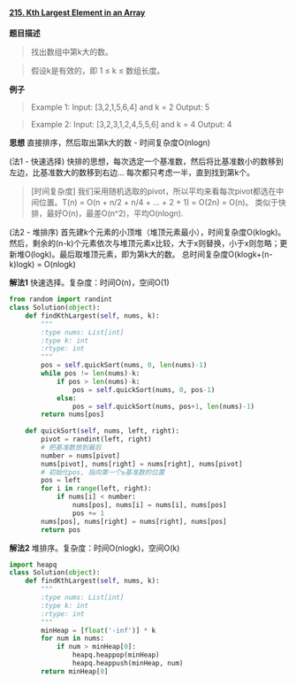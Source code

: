 #### [215. Kth Largest Element in an Array](https://leetcode.com/problems/kth-largest-element-in-an-array/)
**题目描述**
> 找出数组中第k大的数。

> 假设k是有效的，即 1 ≤ k ≤ 数组长度。

**例子**
> Example 1:
Input: [3,2,1,5,6,4] and k = 2
Output: 5

> Example 2:
Input: [3,2,3,1,2,4,5,5,6] and k = 4
Output: 4

**思想**
直接排序，然后取出第k大的数 - 时间复杂度O(nlogn)

(法1 - 快速选择)
快排的思想，每次选定一个基准数，然后将比基准数小的数移到左边，比基准数大的数移到右边... 每次都只考虑一半，直到找到第k个。
>[时间复杂度] 我们采用随机选取的pivot，所以平均来看每次pivot都选在中间位置。T(n) = O(n + n/2 + n/4 + ... + 2 + 1) = O(2n) = O(n)。
类似于快排，最好O(n)，最差O(n^2)，平均O(nlogn).

(法2 - 堆排序)
首先建k个元素的小顶堆（堆顶元素最小），时间复杂度O(klogk)。然后，剩余的(n-k)个元素依次与堆顶元素x比较，大于x则替换，小于x则忽略；更新堆O(logk)。最后取堆顶元素，即为第k大的数。
总时间复杂度O(klogk+(n-k)logk) = O(nlogk)

**解法1**
快速选择。复杂度：时间O(n)，空间O(1)
```python
from random import randint
class Solution(object):
    def findKthLargest(self, nums, k):
        """
        :type nums: List[int]
        :type k: int
        :rtype: int
        """
        pos = self.quickSort(nums, 0, len(nums)-1)
        while pos != len(nums)-k:
            if pos > len(nums)-k:
                pos = self.quickSort(nums, 0, pos-1)
            else:
                pos = self.quickSort(nums, pos+1, len(nums)-1)
        return nums[pos]
        
    def quickSort(self, nums, left, right):
        pivot = randint(left, right)
        # 把基准数放到最后
        number = nums[pivot]
        nums[pivot], nums[right] = nums[right], nums[pivot]
        # 初始化pos, 指向第一个≥基准数的位置
        pos = left
        for i in range(left, right):
            if nums[i] < number:
                nums[pos], nums[i] = nums[i], nums[pos]
                pos += 1
        nums[pos], nums[right] = nums[right], nums[pos]
        return pos
```
**解法2**
堆排序。复杂度：时间O(nlogk)，空间O(k)
```python
import heapq
class Solution(object):
    def findKthLargest(self, nums, k):
        """
        :type nums: List[int]
        :type k: int
        :rtype: int
        """
        minHeap = [float('-inf')] * k
        for num in nums:
            if num > minHeap[0]:
                heapq.heappop(minHeap)
                heapq.heappush(minHeap, num)
        return minHeap[0]
```